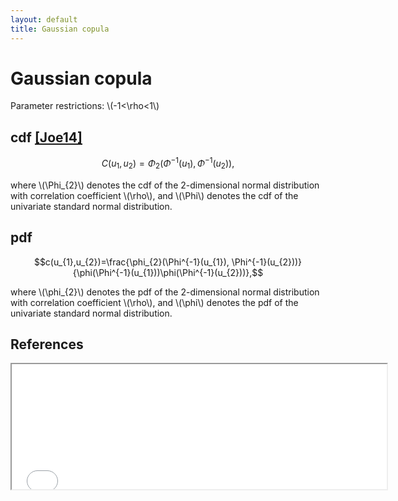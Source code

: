 ```yaml
---
layout: default
title: Gaussian copula
---
```


Gaussian copula 
===============

Parameter restrictions: \\(-1<\rho<1\\)

cdf [[Joe14]](#refs)
---

$$C(u_{1},u_{2})=\Phi_{2}\left( \Phi^{-1}(u_{1}), \Phi^{-1}(u_{2})\right),$$

where \\(\Phi_{2}\\) denotes the cdf of the 2-dimensional normal
distribution with correlation coefficient \\(\rho\\), and \\(\Phi\\)
denotes the cdf of the univariate standard normal distribution.

pdf
---

$$c(u_{1},u_{2})=\frac{\phi_{2}(\Phi^{-1}(u_{1}),
\Phi^{-1}(u_{2}))}{\phi(\Phi^{-1}(u_{1}))\phi(\Phi^{-1}(u_{2}))},$$

where \\(\phi_{2}\\) denotes the pdf of the 2-dimensional normal
distribution with correlation coefficient \\(\rho\\), and \\(\phi\\)
denotes the pdf of the univariate standard normal distribution.

References<a name="refs"></a>
----------
<iframe src="../refs/html_refs/gauss.html" width="600" height="200"></iframe>
